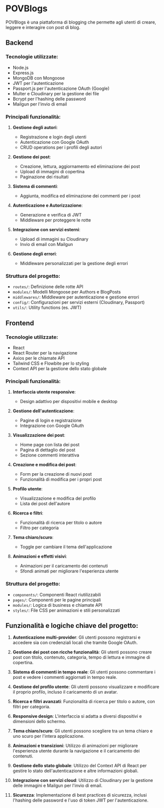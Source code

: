 
# POVBlogs

POVBlogs è una piattaforma di blogging che permette agli utenti di creare, leggere e interagire con post di blog.

## Backend

### Tecnologie utilizzate:
- Node.js
- Express.js
- MongoDB con Mongoose
- JWT per l'autenticazione
- Passport.js per l'autenticazione OAuth (Google)
- Multer e Cloudinary per la gestione dei file
- Bcrypt per l'hashing delle password
- Mailgun per l'invio di email

### Principali funzionalità:
1. **Gestione degli autori**:
   - Registrazione e login degli utenti
   - Autenticazione con Google OAuth
   - CRUD operations per i profili degli autori

2. **Gestione dei post**:
   - Creazione, lettura, aggiornamento ed eliminazione dei post
   - Upload di immagini di copertina
   - Paginazione dei risultati

3. **Sistema di commenti**:
   - Aggiunta, modifica ed eliminazione dei commenti per i post

4. **Autenticazione e Autorizzazione**:
   - Generazione e verifica di JWT
   - Middleware per proteggere le rotte

5. **Integrazione con servizi esterni**:
   - Upload di immagini su Cloudinary
   - Invio di email con Mailgun

6. **Gestione degli errori**:
   - Middleware personalizzati per la gestione degli errori

### Struttura del progetto:
- `routes/`: Definizione delle rotte API
- `modules/`: Modelli Mongoose per Authors e BlogPosts
- `middlewares/`: Middleware per autenticazione e gestione errori
- `config/`: Configurazioni per servizi esterni (Cloudinary, Passport)
- `utils/`: Utility functions (es. JWT)

## Frontend

### Tecnologie utilizzate:
- React
- React Router per la navigazione
- Axios per le chiamate API
- Tailwind CSS e Flowbite per lo styling
- Context API per la gestione dello stato globale

### Principali funzionalità:
1. **Interfaccia utente responsive**:
   - Design adattivo per dispositivi mobile e desktop

2. **Gestione dell'autenticazione**:
   - Pagine di login e registrazione
   - Integrazione con Google OAuth

3. **Visualizzazione dei post**:
   - Home page con lista dei post
   - Pagina di dettaglio del post
   - Sezione commenti interattiva

4. **Creazione e modifica dei post**:
   - Form per la creazione di nuovi post
   - Funzionalità di modifica per i propri post

5. **Profilo utente**:
   - Visualizzazione e modifica del profilo
   - Lista dei post dell'autore

6. **Ricerca e filtri**:
   - Funzionalità di ricerca per titolo o autore
   - Filtro per categoria

7. **Tema chiaro/scuro**:
   - Toggle per cambiare il tema dell'applicazione

8. **Animazioni e effetti visivi**:
   - Animazioni per il caricamento dei contenuti
   - Sfondi animati per migliorare l'esperienza utente

### Struttura del progetto:
- `components/`: Componenti React riutilizzabili
- `pages/`: Componenti per le pagine principali
- `modules/`: Logica di business e chiamate API
- `styles/`: File CSS per animazioni e stili personalizzati

## Funzionalità e logiche chiave del progetto:

1. **Autenticazione multi-provider**: Gli utenti possono registrarsi e accedere sia con credenziali locali che tramite Google OAuth.

2. **Gestione dei post con ricche funzionalità**: Gli utenti possono creare post con titolo, contenuto, categoria, tempo di lettura e immagine di copertina.

3. **Sistema di commenti in tempo reale**: Gli utenti possono commentare i post e vedere i commenti aggiornati in tempo reale.

4. **Gestione del profilo utente**: Gli utenti possono visualizzare e modificare il proprio profilo, incluso il caricamento di un avatar.

5. **Ricerca e filtri avanzati**: Funzionalità di ricerca per titolo o autore, con filtri per categoria.

6. **Responsive design**: L'interfaccia si adatta a diversi dispositivi e dimensioni dello schermo.

7. **Tema chiaro/scuro**: Gli utenti possono scegliere tra un tema chiaro e uno scuro per l'intera applicazione.

8. **Animazioni e transizioni**: Utilizzo di animazioni per migliorare l'esperienza utente durante la navigazione e il caricamento dei contenuti.

9. **Gestione dello stato globale**: Utilizzo del Context API di React per gestire lo stato dell'autenticazione e altre informazioni globali.

10. **Integrazione con servizi cloud**: Utilizzo di Cloudinary per la gestione delle immagini e Mailgun per l'invio di email.

11. **Sicurezza**: Implementazione di best practices di sicurezza, inclusi l'hashing delle password e l'uso di token JWT per l'autenticazione.